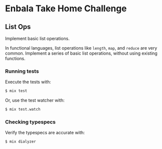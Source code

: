 # Enbala Take Home Challenge

## List Ops

Implement basic list operations.

In functional languages, list operations like `length`, `map`, and
`reduce` are very common. Implement a series of basic list operations,
without using existing functions.

### Running tests

Execute the tests with:

```bash
$ mix test
```

Or, use the test watcher with:

```bash
$ mix test.watch
```

### Checking typespecs

Verify the typespecs are accurate with:

```bash
$ mix dialyzer
```
